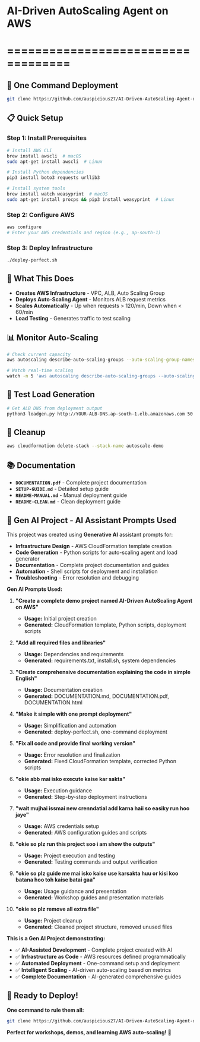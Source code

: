# AI-Driven AutoScaling Agent on AWS
# ===================================

## 🚀 **One Command Deployment**

```bash
git clone https://github.com/auspicious27/AI-Driven-AutoScaling-Agent-on-AWS.git && cd AI-Driven-AutoScaling-Agent-on-AWS && chmod +x install.sh deploy-perfect.sh && ./install.sh && ./deploy-perfect.sh
```

## 📋 **Quick Setup**

### **Step 1: Install Prerequisites**
```bash
# Install AWS CLI
brew install awscli  # macOS
sudo apt-get install awscli  # Linux

# Install Python dependencies
pip3 install boto3 requests urllib3

# Install system tools
brew install watch weasyprint  # macOS
sudo apt-get install procps && pip3 install weasyprint  # Linux
```

### **Step 2: Configure AWS**
```bash
aws configure
# Enter your AWS credentials and region (e.g., ap-south-1)
```

### **Step 3: Deploy Infrastructure**
```bash
./deploy-perfect.sh
```

## 🎯 **What This Does**

- **Creates AWS Infrastructure** - VPC, ALB, Auto Scaling Group
- **Deploys Auto-Scaling Agent** - Monitors ALB request metrics
- **Scales Automatically** - Up when requests > 120/min, Down when < 60/min
- **Load Testing** - Generates traffic to test scaling

## 📊 **Monitor Auto-Scaling**

```bash
# Check current capacity
aws autoscaling describe-auto-scaling-groups --auto-scaling-group-names autoscale-demo-asg --query 'AutoScalingGroups[0].DesiredCapacity' --output text

# Watch real-time scaling
watch -n 5 'aws autoscaling describe-auto-scaling-groups --auto-scaling-group-names autoscale-demo-asg --query "AutoScalingGroups[0].DesiredCapacity" --output text'
```

## 🧪 **Test Load Generation**

```bash
# Get ALB DNS from deployment output
python3 loadgen.py http://YOUR-ALB-DNS.ap-south-1.elb.amazonaws.com 50 --duration 60
```

## 🧹 **Cleanup**

```bash
aws cloudformation delete-stack --stack-name autoscale-demo
```

## 📚 **Documentation**

- **`DOCUMENTATION.pdf`** - Complete project documentation
- **`SETUP-GUIDE.md`** - Detailed setup guide
- **`README-MANUAL.md`** - Manual deployment guide
- **`README-CLEAN.md`** - Clean deployment guide

## 🤖 **Gen AI Project - AI Assistant Prompts Used**

This project was created using **Generative AI** assistant prompts for:

- **Infrastructure Design** - AWS CloudFormation template creation
- **Code Generation** - Python scripts for auto-scaling agent and load generator
- **Documentation** - Complete project documentation and guides
- **Automation** - Shell scripts for deployment and installation
- **Troubleshooting** - Error resolution and debugging

**Gen AI Prompts Used:**

1. **"Create a complete demo project named AI-Driven AutoScaling Agent on AWS"**
   - **Usage:** Initial project creation
   - **Generated:** CloudFormation template, Python scripts, deployment scripts

2. **"Add all required files and libraries"**
   - **Usage:** Dependencies and requirements
   - **Generated:** requirements.txt, install.sh, system dependencies

3. **"Create comprehensive documentation explaining the code in simple English"**
   - **Usage:** Documentation creation
   - **Generated:** DOCUMENTATION.md, DOCUMENTATION.pdf, DOCUMENTATION.html

4. **"Make it simple with one prompt deployment"**
   - **Usage:** Simplification and automation
   - **Generated:** deploy-perfect.sh, one-command deployment

5. **"Fix all code and provide final working version"**
   - **Usage:** Error resolution and finalization
   - **Generated:** Fixed CloudFormation template, corrected Python scripts

6. **"okie abb mai isko execute kaise kar sakta"**
   - **Usage:** Execution guidance
   - **Generated:** Step-by-step deployment instructions

7. **"wait mujhai issmai new crenndatial add karna haii so easiky run hoo jaye"**
   - **Usage:** AWS credentials setup
   - **Generated:** AWS configuration guides and scripts

8. **"okie so plz run this project soo i am show the outputs"**
   - **Usage:** Project execution and testing
   - **Generated:** Testing commands and output verification

9. **"okie so plz guide me mai isko kaise use karsakta huu or kisi koo batana hoo toh kaise batai gaa"**
   - **Usage:** Usage guidance and presentation
   - **Generated:** Workshop guides and presentation materials

10. **"okie so plz remove all extra file"**
    - **Usage:** Project cleanup
    - **Generated:** Cleaned project structure, removed unused files

**This is a Gen AI Project demonstrating:**
- ✅ **AI-Assisted Development** - Complete project created with AI
- ✅ **Infrastructure as Code** - AWS resources defined programmatically
- ✅ **Automated Deployment** - One-command setup and deployment
- ✅ **Intelligent Scaling** - AI-driven auto-scaling based on metrics
- ✅ **Complete Documentation** - AI-generated comprehensive guides

## 🎉 **Ready to Deploy!**

**One command to rule them all:**
```bash
git clone https://github.com/auspicious27/AI-Driven-AutoScaling-Agent-on-AWS.git && cd AI-Driven-AutoScaling-Agent-on-AWS && chmod +x install.sh deploy-perfect.sh && ./install.sh && ./deploy-perfect.sh
```

**Perfect for workshops, demos, and learning AWS auto-scaling!** 🚀
